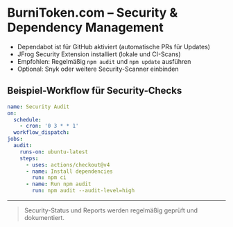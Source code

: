 # BurniToken.com – Security & Dependency Management

- Dependabot ist für GitHub aktiviert (automatische PRs für Updates)
- JFrog Security Extension installiert (lokale und CI-Scans)
- Empfohlen: Regelmäßig `npm audit` und `npm update` ausführen
- Optional: Snyk oder weitere Security-Scanner einbinden

## Beispiel-Workflow für Security-Checks

```yaml
name: Security Audit
on:
  schedule:
    - cron: '0 3 * * 1'
  workflow_dispatch:
jobs:
  audit:
    runs-on: ubuntu-latest
    steps:
      - uses: actions/checkout@v4
      - name: Install dependencies
        run: npm ci
      - name: Run npm audit
        run: npm audit --audit-level=high
```

---

> Security-Status und Reports werden regelmäßig geprüft und dokumentiert.
